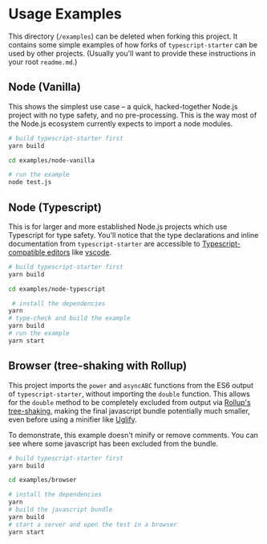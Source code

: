 # Usage Examples

This directory (`/examples`) can be deleted when forking this project. It contains some simple examples of how forks of `typescript-starter` can be used by other projects. (Usually you'll want to provide these instructions in your root `readme.md`.)

## Node (Vanilla)

This shows the simplest use case – a quick, hacked-together Node.js project with no type safety, and no pre-processing. This is the way most of the Node.js ecosystem currently expects to import a node modules.

```bash
# build typescript-starter first
yarn build

cd examples/node-vanilla

# run the example
node test.js 
```

## Node (Typescript)

This is for larger and more established Node.js projects which use Typescript for type safety. You'll notice that the type declarations and inline documentation from `typescript-starter` are accessible to [Typescript-compatible editors](https://github.com/Microsoft/TypeScript/wiki/TypeScript-Editor-Support) like [vscode](https://code.visualstudio.com/).

```bash
# build typescript-starter first
yarn build

cd examples/node-typescript

 # install the dependencies
yarn
# type-check and build the example
yarn build
# run the example
yarn start
```

## Browser (tree-shaking with Rollup)

This project imports the `power` and `asyncABC` functions from the ES6 output of `typescript-starter`, without importing the `double` function. This allows for the `double` method to be completely excluded from output via [Rollup's tree-shaking](http://rollupjs.org/), making the final javascript bundle potentially much smaller, even before using a minifier like [Uglify](https://github.com/mishoo/UglifyJS2).

To demonstrate, this example doesn't minify or remove comments. You can see where some javascript has been excluded from the bundle.

```bash
# build typescript-starter first
yarn build

cd examples/browser

# install the dependencies
yarn
# build the javascript bundle
yarn build
# start a server and open the test in a browser
yarn start
```
